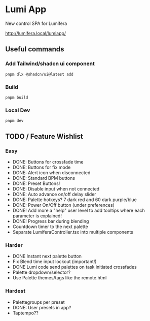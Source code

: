 # Lumi App

New control SPA for Lumifera

http://lumifera.local/lumiapp/

## Useful commands

### Add Tailwind/shadcn ui component
```shell
pnpm dlx @shadcn/ui@latest add
```

### Build
```shell
pnpm build
```

### Local Dev
```shell
pnpm dev
```

## TODO / Feature Wishlist
### Easy
* DONE: Buttons for crossfade time
* DONE: Buttons for fix mode
* DONE: Alert icon when disconnected
* DONE: Standard BPM buttons
* DONE: Preset Buttons!
* DONE: Disable input when not connected
* DONE: Auto advance on/off delay slider
* DONE: Palette hotkeys? 7 dark red and 60 dark purple/blue
* DONE: Power On/Off button (under preferences)
* DONE! Add more a "help" user level to add tooltips where each parameter is explained!
* DONE! Progress bar during blending
* Countdown timer to the next palette
* Separate LumiferaController.tsx into multiple components

### Harder
* DONE Instant next palette button
* Fix Blend time input lockout (important!)
* DONE Lumi code send palettes on task initiated crossfades
* Palette dropdown/selector?
* Use Palette themes/tags like the remote.html

### Hardest
* Palettegroups per preset
* DONE: User presets in app?
* Taptempo??

